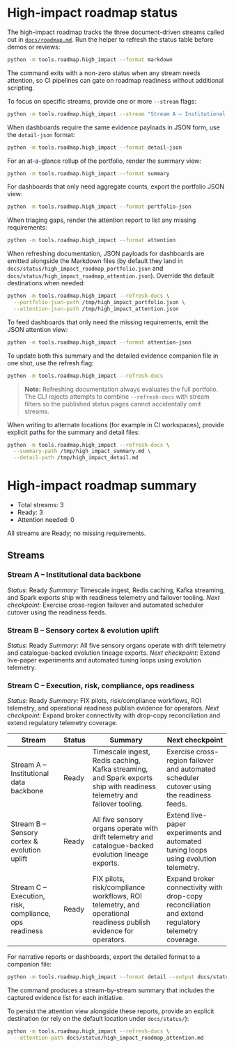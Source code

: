 # High-impact roadmap status

The high-impact roadmap tracks the three document-driven streams called out in
[`docs/roadmap.md`](../roadmap.md). Run the helper to refresh the status table
before demos or reviews:

```bash
python -m tools.roadmap.high_impact --format markdown
```

The command exits with a non-zero status when any stream needs attention, so CI
pipelines can gate on roadmap readiness without additional scripting.

To focus on specific streams, provide one or more ``--stream`` flags:

```bash
python -m tools.roadmap.high_impact --stream "Stream A – Institutional data backbone" --format detail
```

When dashboards require the same evidence payloads in JSON form, use the
``detail-json`` format:

```bash
python -m tools.roadmap.high_impact --format detail-json
```

For an at-a-glance rollup of the portfolio, render the summary view:

```bash
python -m tools.roadmap.high_impact --format summary
```

For dashboards that only need aggregate counts, export the portfolio JSON view:

```bash
python -m tools.roadmap.high_impact --format portfolio-json
```

When triaging gaps, render the attention report to list any missing
requirements:

```bash
python -m tools.roadmap.high_impact --format attention
```

When refreshing documentation, JSON payloads for dashboards are emitted
alongside the Markdown files (by default they land in
`docs/status/high_impact_roadmap_portfolio.json` and
`docs/status/high_impact_roadmap_attention.json`). Override the default
destinations when needed:

```bash
python -m tools.roadmap.high_impact --refresh-docs \
  --portfolio-json-path /tmp/high_impact_portfolio.json \
  --attention-json-path /tmp/high_impact_attention.json
```

To feed dashboards that only need the missing requirements, emit the JSON
attention view:

```bash
python -m tools.roadmap.high_impact --format attention-json
```

To update both this summary and the detailed evidence companion file in one
shot, use the refresh flag:

```bash
python -m tools.roadmap.high_impact --refresh-docs
```

> **Note:** Refreshing documentation always evaluates the full portfolio. The
> CLI rejects attempts to combine `--refresh-docs` with stream filters so the
> published status pages cannot accidentally omit streams.

When writing to alternate locations (for example in CI workspaces), provide
explicit paths for the summary and detail files:

```bash
python -m tools.roadmap.high_impact --refresh-docs \
  --summary-path /tmp/high_impact_summary.md \
  --detail-path /tmp/high_impact_detail.md
```

<!-- HIGH_IMPACT_PORTFOLIO:START -->
# High-impact roadmap summary

- Total streams: 3
- Ready: 3
- Attention needed: 0

All streams are Ready; no missing requirements.

## Streams

### Stream A – Institutional data backbone

*Status:* Ready
*Summary:* Timescale ingest, Redis caching, Kafka streaming, and Spark exports ship with readiness telemetry and failover tooling.
*Next checkpoint:* Exercise cross-region failover and automated scheduler cutover using the readiness feeds.

### Stream B – Sensory cortex & evolution uplift

*Status:* Ready
*Summary:* All five sensory organs operate with drift telemetry and catalogue-backed evolution lineage exports.
*Next checkpoint:* Extend live-paper experiments and automated tuning loops using evolution telemetry.

### Stream C – Execution, risk, compliance, ops readiness

*Status:* Ready
*Summary:* FIX pilots, risk/compliance workflows, ROI telemetry, and operational readiness publish evidence for operators.
*Next checkpoint:* Expand broker connectivity with drop-copy reconciliation and extend regulatory telemetry coverage.
<!-- HIGH_IMPACT_PORTFOLIO:END -->

<!-- HIGH_IMPACT_SUMMARY:START -->
| Stream | Status | Summary | Next checkpoint |
| --- | --- | --- | --- |
| Stream A – Institutional data backbone | Ready | Timescale ingest, Redis caching, Kafka streaming, and Spark exports ship with readiness telemetry and failover tooling. | Exercise cross-region failover and automated scheduler cutover using the readiness feeds. |
| Stream B – Sensory cortex & evolution uplift | Ready | All five sensory organs operate with drift telemetry and catalogue-backed evolution lineage exports. | Extend live-paper experiments and automated tuning loops using evolution telemetry. |
| Stream C – Execution, risk, compliance, ops readiness | Ready | FIX pilots, risk/compliance workflows, ROI telemetry, and operational readiness publish evidence for operators. | Expand broker connectivity with drop-copy reconciliation and extend regulatory telemetry coverage. |
<!-- HIGH_IMPACT_SUMMARY:END -->

For narrative reports or dashboards, export the detailed format to a companion
file:

```bash
python -m tools.roadmap.high_impact --format detail --output docs/status/high_impact_roadmap_detail.md
```

The command produces a stream-by-stream summary that includes the captured
evidence list for each initiative.

To persist the attention view alongside these reports, provide an explicit
destination (or rely on the default location under `docs/status/`):

```bash
python -m tools.roadmap.high_impact --refresh-docs \
  --attention-path docs/status/high_impact_roadmap_attention.md
```
